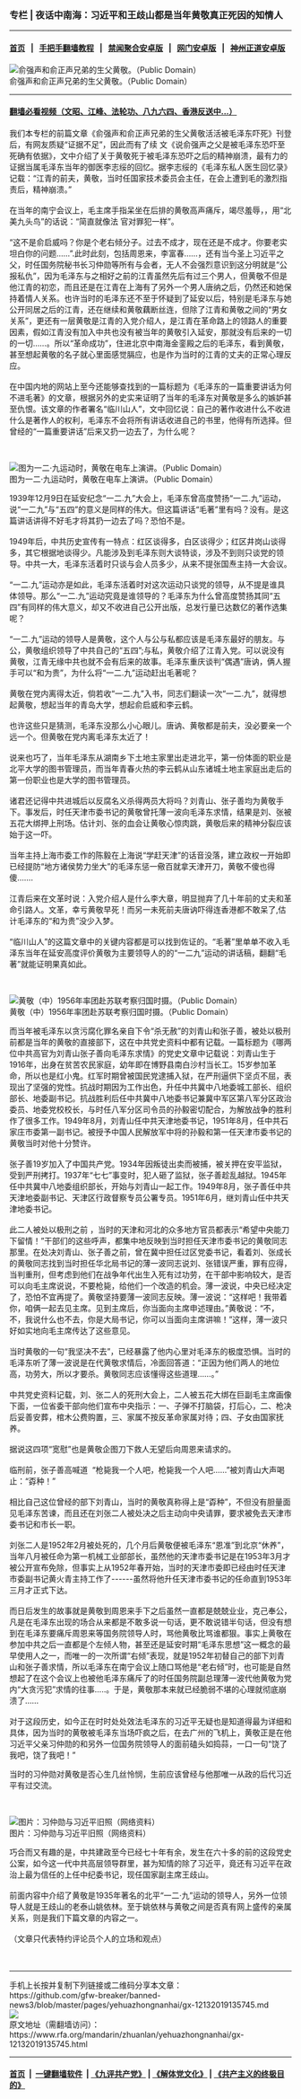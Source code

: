 ### 专栏 | 夜话中南海：习近平和王歧山都是当年黄敬真正死因的知情人
------------------------

#### [首页](https://github.com/gfw-breaker/banned-news3/blob/master/README.md) &nbsp;&nbsp;|&nbsp;&nbsp; [手把手翻墙教程](https://github.com/gfw-breaker/guides/wiki) &nbsp;&nbsp;|&nbsp;&nbsp; [禁闻聚合安卓版](https://github.com/gfw-breaker/bn-android) &nbsp;&nbsp;|&nbsp;&nbsp; [网门安卓版](https://github.com/oGate2/oGate) &nbsp;&nbsp;|&nbsp;&nbsp; [神州正道安卓版](https://github.com/SzzdOgate/update) 



<div id="headerimg">
 <img alt="俞强声和俞正声兄弟的生父黄敬。（Public Domain）" src="https://www.rfa.org/mandarin/zhuanlan/yehuazhongnanhai/gx-12062019132732.html/Huang_Jing1.jpg/@@images/e3b5d732-8b53-4cc7-845e-8cd948434465.jpeg" title="俞强声和俞正声兄弟的生父黄敬。（Public Domain）"/>
 <div id="headerimgcontents">
  <div id="headerimgcaption">
   <span>
    俞强声和俞正声兄弟的生父黄敬。（Public Domain）
   </span>
   <!-- zoomattribute -->
  </div>
  <!-- headerimgcaption -->
 </div>
 <!-- headerimagecontents -->
</div>

<hr/>


#### [翻墙必看视频（文昭、江峰、法轮功、八九六四、香港反送中...）](https://github.com/gfw-breaker/banned-news3/blob/master/pages/link3.md)

<div id="storytext">
 <div>
  <div class="slot_header">
  </div>
 </div>
 <p>
  我们本专栏的前篇文章《俞强声和俞正声兄弟的生父黄敬活活被毛泽东吓死》刊登后，有网友质疑“证据不足”，因此而有了续 文《说俞强声之父是被毛泽东恐吓至死确有依据》，文中介绍了关于黄敬死于被毛泽东恐吓之后的精神崩溃，最有力的证据当属毛泽东当年的御医李志绥的回忆。据李志绥的《毛泽东私人医生回忆录》记载：“江青的前夫，黄敬，当时任国家技术委员会主任，在会上遭到毛的激烈指责后，精神崩溃。”
  <br/>
  <br/>
  在当年的南宁会议上，毛主席手指呆坐在后排的黄敬高声痛斥，竭尽羞辱，，用“北美九头鸟”的话说：“简直就像法 官对罪犯一样”。
  <br/>
  <br/>
  “这不是俞启威吗？你是个老右倾分子。过去不成才，现在还是不成才。你要老实坦白你的问题……”.此时此刻，包括周恩来，李富春……，还有当今圣上习近平之父，时任国务院秘书长习仲勋等所有与会者，无人不会强烈意识到这分明就是“公报私仇”，因为毛泽东与之相好之前的江青虽然先后有过三个男人，但黄敬不但是他江青的初恋，而且还是在江青在上海有了另外一个男人唐纳之后，仍然还和她保持着情人关系。也许当时的毛泽东还不至于怀疑到了延安以后，特别是毛泽东与她公开同居之后的江青，还在继续和黄敬藕断丝连，但除了江青和黄敬之间的“男女关系”，更还有一层黄敬是江青的入党介绍人，是江青在革命路上的领路人的重要因素，假如江青没有加入中共也没有被当年的黄敬引入延安，那就没有后来的一切的一切……。所以“革命成功”，住进北京中南海金銮殿之后的毛泽东，看到黄敬，甚至想起黄敬的名子就心里面感觉膈应，也是作为当时的江青的丈夫的正常心理反应。
  <br/>
  <br/>
  在中国内地的网站上至今还能够查找到的一篇标题为《毛泽东的一篇重要讲话为何不进毛著》的文章，根据另外的史实来证明了当年的毛泽东对黄敬是多么的嫉妒甚至仇恨。该文章的作者署名“临川山人”，文中回忆说：自己的著作收进什么不收进什么是著作人的权利，毛泽东不会将所有讲话收进自己的书里，他得有所选择。但曾经的“一篇重要讲话”后来又扔一边去了，为什么呢？
 </p>
 <p>
  <br/>
  <div class="image-inline captioned" style="width:622px;">
   <div style="width:622px;">
    <img alt="图为一二‧九运动时，黄敬在电车上演讲。（Public Domain）" src="https://www.rfa.org/mandarin/zhuanlan/yehuazhongnanhai/gx-12062019132732.html/1211162014491657-351x400.jpg" title="图为一二‧九运动时，黄敬在电车上演讲。（Public Domain）"/>
   </div>
   <div class="image-caption">
    <span style="width:622px;">
     图为一二‧九运动时，黄敬在电车上演讲。（Public Domain）
    </span>
    <span class="copyright">
    </span>
   </div>
  </div>
 </p>
 <p>
  1939年12月9日在延安纪念“一二.九”大会上，毛泽东曾高度赞扬“一二.九”运动，说“一二九”与“五四”的意义是同样的伟大。但这篇讲话“毛著”里有吗？没有。是这篇讲话讲得不好毛才将其扔一边去了吗？恐怕不是。
  <br/>
  <br/>
  1949年后，中共历史宣传有一特点：红区谈得多，白区谈得少；红区井岗山谈得多，其它根据地谈得少。凡能涉及到毛泽东则大谈特谈，涉及不到则只谈党的领导。中共一大，毛泽东活着时只谈与会人员多少，从来不提张国焘主持一大会议。
  <br/>
  <br/>
  “一二.九”运动亦是如此，毛泽东活着时对这次运动只谈党的领导，从不提是谁具体领导。那么“一二.九”运动究竟是谁领导的？毛泽东为什么曾高度赞扬其同“五四”有同样的伟大意义，却又不收进自己公开出版，总发行量已达数亿的著作选集呢？
  <br/>
  <br/>
  “一二.九”运动的领导人是黄敬，这个人与公与私都应该是毛泽东最好的朋友。与公，黄敬组织领导了中共自己的“五四”;与私，黄敬介绍了江青入党。可以说没有黄敬，江青无缘中共也就不会有后来的故事。毛泽东重庆谈判“偶遇”唐讷，俩人握手可以“和为贵”，为什么将“一二.九”运动赶出毛著呢？
  <br/>
  <br/>
  黄敬在党内离得太近，倘若收“一二.九”入书，同志们翻读一次“一二.九”，就得想起黄敬，想起当年的青岛大学，想起俞启威和李云鹤。
  <br/>
  <br/>
  也许这些只是猜测，毛泽东没那么小心眼儿。唐讷、黄敬都是前夫，没必要亲一个远一个。但黄敬在党内离毛泽东太近了！
  <br/>
  <br/>
  说来也巧了，当年毛泽东从湖南乡下土地主家里出走进北平，第一份体面的职业是北平大学的图书管理员，而当年青春火热的李云鹤从山东诸城土地主家庭出走后的第一份职业也是大学的图书管理员。
  <br/>
  <br/>
  诸君还记得中共进城后以反腐名义杀得两员大将吗？刘青山、张子善均为黄敬手下。事发后，时任天津市委书记的黄敬曾托薄一波向毛泽东求情，结果是刘、张被五花大绑押上刑场。估计刘、张的血会让黄敬心惊肉跳，黄敬后来的精神分裂应该始于这一吓。
  <br/>
  <br/>
  当年主持上海市委工作的陈毅在上海说“学赶天津”的话音没落，建立政权一开始即已经提防“地方诸侯势力坐大”的毛泽东惩一儆百就拿天津开刀，黄敬不傻也得傻…….
  <br/>
  <br/>
  江青后来在文革时说：入党介绍人是什么李大章，明显抛弃了几十年前的丈夫和革命引路人。文革，幸亏黄敬早死！而另一未死前夫唐讷吓得连香港都不敢呆了,估计毛泽东的“和为贵”没少入梦。
  <br/>
  <br/>
  “临川山人”的这篇文章中的关键内容都是可以找到佐证的。“毛著”里单单不收入毛泽东当年在延安高度评价黄敬为主要领导人的的“一二九”运动的讲话稿，翻翻“毛著”就能证明果真如此。
 </p>
 <p>
  <br/>
  <div class="image-inline captioned" style="width:674px;">
   <div style="width:674px;">
    <img alt="黄敬（中）1956年率团赴苏联考察归国时摄。（Public Domain）" src="https://www.rfa.org/mandarin/zhuanlan/yehuazhongnanhai/gx-12102019113339.html/2008042417392194135.jpg" title="黄敬（中）1956年率团赴苏联考察归国时摄。（Public Domain）"/>
   </div>
   <div class="image-caption">
    <span style="width:674px;">
     黄敬（中）1956年率团赴苏联考察归国时摄。（Public Domain）
    </span>
    <span class="copyright">
    </span>
   </div>
  </div>
 </p>
 <p>
  而当年被毛泽东以贪污腐化罪名亲自下令“杀无赦”的刘青山和张子善，被处以极刑前都是当年的黄敬的直接部下，这在中共党史资料中都有记载。一篇标题为《哪两位中共高官为刘青山张子善向毛泽东求情》的党史文章中记载说：刘青山生于1916年，出身在贫苦农民家庭，幼年即在博野县南白沙村当长工。15岁参加革命，所以也是红小鬼。红军时期曾被国民党逮捕入狱，在严刑逼供下坚贞不屈，表现出了坚强的党性。抗战时期因为工作出色，升任中共冀中八地委城工部长、组织部长、地委副书记。抗战胜利后任中共冀中八地委书记兼冀中军区第八军分区政治委员、地委党校校长，与时任八军分区司令员的孙毅密切配合，为解放战争的胜利作了很多工作。1949年8月，刘青山任中共天津地委书记，1951年8月，任中共石家庄市委第一副书记。被授予中国人民解放军中将的孙毅和第一任天津市委书记的黄敬当时对他十分赞许。
  <br/>
  <br/>
  张子善19岁加入了中国共产党。1934年因叛徒出卖而被捕，被关押在安平监狱，受到严刑拷打。1937年“七七”事变时，犯人砸了监狱，张子善趁乱越狱。1945年任中共冀中八地委组织部长，开始与刘青山一起工作。1949年8月，张子善任中共天津地委副书记、天津区行政督察专员公署专员。1951年6月，继刘青山任中共天津地委书记。
  <br/>
  <br/>
  此二人被处以极刑之前 ，当时的天津和河北的众多地方官员都表示“希望中央能刀下留情！”干部们的这些呼声，都集中地反映到当时担任天津市委书记的黄敬同志那里。在处决刘青山、张子善之前，曾在冀中担任过区党委书记，看着刘、张成长的黄敬同志找到当时担任华北局书记的薄一波同志说刘、张错误严重，罪有应得，当判重刑，但考虑到他们在战争年代出生入死有过功劳，在干部中影响较大，是否可以向毛主席说说，不要枪毙，给他们一个改造的机会。薄一波说，中央已经决定了，恐怕不宜再提了。黄敬坚持要薄一波同志反映。薄一波说：“这样吧！我带着你，咱俩一起去见主席。见到主席后，你当面向主席申述理由。”黄敬说：“不，不，我说什么也不去，你是大局书记，你可以当面向主席讲嘛！”这样，薄一波只好如实地向毛主席传达了这些意见。
  <br/>
  <br/>
  当时黄敬的一句“我坚决不去”，已经暴露了他内心里对毛泽东的极度恐惧。当时的毛泽东听了薄一波说是在代黄敬求情后，冷面回答道：“正因为他们两人的地位高，功劳大，所以才要杀。黄敬同志应该懂得这些道理……。”
  <br/>
  <br/>
  中共党史资料记载，刘、张二人的死刑大会上，二人被五花大绑在巨副毛主席画像下面，一位省委干部向他们宣布中央指示：一、子弹不打脑袋，打后心，二、枪决后妥善安葬，棺木公费购置，三、家属不按反革命家属对待；四、子女由国家抚养。
  <br/>
  <br/>
  据说这四项“宽慰”也是黄敬企图刀下救人无望后向周恩来请求的。
  <br/>
  <br/>
  临刑前，张子善高喊道  “枪毙我一个人吧，枪毙我一个人吧……”被刘青山大声喝止：“孬种！”
  <br/>
  <br/>
  相比自己这位曾经的部下刘青山，当时的黄敬真称得上是“孬种”，不但没有胆量面见毛泽东苦谏，而且还在刘张二人被处决之后主动向中央请罪，要求被免去天津市委书记和市长一职。
  <br/>
  <br/>
  刘张二人是1952年2月被处死的，几个月后黄敬便被毛泽东“恩准”到北京“休养”，当年八月被任命为第一机械工业部部长，虽然他的天津市委书记是在1953年3月才被公开宣布免除，但事实上从1952年春开始，当时的天津市委即已经由时任天津市委副书记黄火青主持工作了------虽然将他升任天津市委书记的任命直到1953年三月才正式下达。
  <br/>
  <br/>
  而日后发生的故事就是黄敬到周恩来手下之后虽然一直都是兢兢业业，克己奉公，凡是在毛泽东出现的场合从来都是不敢多说一句话，更不敢说错半句话，但没有想到在毛泽东要痛斥周恩来等国务院领导人时，骂他黄敬比骂谁都狠。事实上黄敬在参加中共之后一直都是个左倾人物，甚至还是延安时期“毛泽东思想”这一概念的最早使用人之一，而唯一的一次所谓“右倾”表现，就是1952年初替自己的部下刘青山和张子善求情，所以毛泽东在南宁会议上随口骂他是“老右倾”时，也可能是自然想起了在这个会议上也被他毛泽东痛斥了的时任国务院副总理薄一波代他黄敬为党内“大贪污犯”求情的往事…..。于是，黄敬那本来就已经脆弱不堪的心理就彻底崩溃了……
  <br/>
  <br/>
  对于这段历史，如今正在时时处处效法毛泽东的习近平无疑也是知道得最为详细和具体，因为当时的黄敬被毛泽东当场吓疯之后，在去广州的飞机上，黄敬正是在他习近平父亲习仲勋的和另外一位国务院领导人的面前磕头如捣蒜，一口一句“饶了我吧，饶了我吧！”
 </p>
 <p>
  当时的习仲勋对黄敬是否心生几丝怜悯，生前应该曾经与他那唯一从政的后代习近平有过交流。
 </p>
 <p>
  <br/>
  <div class="image-inline captioned" style="width:622px;">
   <div style="width:622px;">
    <img alt="图片：习仲勋与习近平旧照（网络资料）" src="https://www.rfa.org/mandarin/zhuanlan/yehuazhongnanhai/gx-04032017163048.html/xjp622.jpg" title="图片：习仲勋与习近平旧照（网络资料）"/>
   </div>
   <div class="image-caption">
    <span style="width:622px;">
     图片：习仲勋与习近平旧照（网络资料）
    </span>
    <span class="copyright">
    </span>
   </div>
  </div>
 </p>
 <p>
  巧合而又有趣的是，中共建政至今已经七十年有余，发生在六十多的前的这段党史公案，如今这一代中共高层领导群里，甚为知情的除了习近平，竟还有习近平在政治上最为信任的上任中纪委书记，现任国家副主席王歧山。
  <br/>
  <br/>
  前面内容中介绍了黄敬是1935年著名的北平“一二·九”运动的领导人，另外一位领导人就是王歧山的老泰山姚依林。至于姚依林与黄敬之间是否真有网上盛传的亲属关系，则是我们下篇文章的内容之一。
  <br/>
  <br/>
  （文章只代表特约评论员个人的立场和观点）
  <br/>
  <br/>
  <br/>
 </p>
</div>

<hr/>
手机上长按并复制下列链接或二维码分享本文章：<br/>
https://github.com/gfw-breaker/banned-news3/blob/master/pages/yehuazhongnanhai/gx-12132019135745.md <br/>
<a href='https://github.com/gfw-breaker/banned-news3/blob/master/pages/yehuazhongnanhai/gx-12132019135745.md'><img src='https://github.com/gfw-breaker/banned-news3/blob/master/pages/yehuazhongnanhai/gx-12132019135745.md.png'/></a> <br/>
原文地址（需翻墙访问）：https://www.rfa.org/mandarin/zhuanlan/yehuazhongnanhai/gx-12132019135745.html


------------------------
#### [首页](https://github.com/gfw-breaker/banned-news3/blob/master/README.md) &nbsp;|&nbsp; [一键翻墙软件](https://github.com/gfw-breaker/nogfw/blob/master/README.md) &nbsp;| [《九评共产党》](https://github.com/gfw-breaker/9ping.md/blob/master/README.md#九评之一评共产党是什么) | [《解体党文化》](https://github.com/gfw-breaker/jtdwh.md/blob/master/README.md) | [《共产主义的终极目的》](https://github.com/gfw-breaker/gczydzjmd.md/blob/master/README.md)


<img src='http://gfw-breaker.win/banned-news3/pages/yehuazhongnanhai/gx-12132019135745.md' width='0px' height='0px'/>